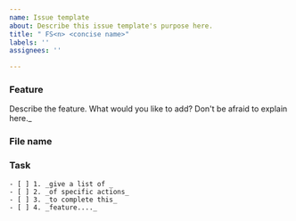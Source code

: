 ```yaml
---
name: Issue template
about: Describe this issue template's purpose here.
title: " FS<n> <concise name>"
labels: ''
assignees: ''

---
```


### Feature
Describe the feature. What would you like to add? Don't be afraid to explain here._


 ### File name


### Task
    - [ ] 1. _give a list of _
    - [ ] 2. _of specific actions_
    - [ ] 3. _to complete this_
    - [ ] 4. _feature...._
